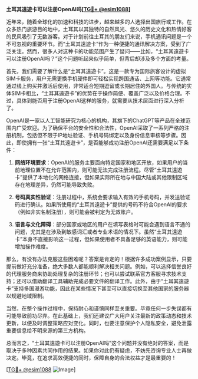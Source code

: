 **土耳其遠遊卡可以注册OpenAI吗[[TG💪+ @esim1088](https://t.me/s/esim1088)]**

近年来，随着全球化的加速和科技的进步，越来越多的人选择出国旅行或工作。在众多热门旅游目的地中，土耳其以其独特的自然风光、悠久的历史文化和热情好客的民风吸引了无数游客。对于计划前往土耳其的朋友们来说，手机通讯问题是一个不可忽视的重要环节。而“土耳其遠遊卡”作为一种便捷的通讯解决方案，受到了广泛关注。然而，很多人对这种卡的功能范围产生了疑问——比如，“土耳其遠遊卡可以注册OpenAI吗？”这个问题听起来似乎简单，但背后却涉及多个方面的考量。

首先，我们需要了解什么是“土耳其遠遊卡”。这是一款专为国际旅客设计的虚拟SIM卡服务，用户无需更换手机硬件即可轻松实现跨国通话、上网等功能。它通常通过线上购买并激活后使用，非常适合短期逗留或长期居住的外国人。与传统的实体SIM卡相比，“土耳其遠遊卡”的优势在于操作简便、覆盖广泛以及价格合理。不过，具体到能否用于注册OpenAI这样的服务，就需要从技术层面进行深入分析了。

OpenAI是一家以人工智能研究为核心的机构，其旗下的ChatGPT等产品在全球范围内广受欢迎。为了确保平台的安全性和合法性，OpenAI采取了一系列严格的注册机制，包括但不限于IP地址验证、手机号码绑定以及身份信息审核等步骤。因此，即使拥有一张“土耳其遠遊卡”，是否能够成功注册OpenAI还需要满足以下条件：

1. **网络环境要求**：OpenAI的服务主要面向特定国家和地区开放，如果用户的当前地理位置不在允许范围内，则可能无法完成注册流程。尽管“土耳其遠遊卡”提供了本地化的网络连接，但如果实际所在地与中国大陆或其他限制区域存在地理差异，仍然可能导致失败。
   
2. **号码真实性验证**：注册过程中，系统会要求输入有效的手机号码，并发送验证码进行确认。如果所使用的“土耳其遠遊卡”提供的号码不符合OpenAI的要求（例如非实名制注册），则可能会被判定为无效账户。

3. **语言与文化障碍**：部分国家或地区的用户在填写表格时可能会遇到语言不通的问题，尤其是在涉及到敏感词汇或者专业术语的情况下。虽然“土耳其遠遊卡”本身不直接影响这一过程，但如果使用者不具备足够的英语能力，则可能增加操作难度。

那么，有没有办法克服这些困难呢？答案是肯定的！根据许多成功案例显示，只要提前做好充分准备，绝大多数人都能顺利解决相关问题。例如，可以选择信誉良好的代理服务商来协助处理复杂的注册环节；也可以尝试联系官方客服寻求技术支持；还可以借助翻译工具辅助完成必要文件的翻译工作。此外，由于“土耳其遠遊卡”支持多国漫游功能，因此在某些情况下甚至可以直接切换至其他国家的服务器以规避地域限制。

当然，在整个操作过程中，保持耐心和谨慎同样至关重要。毕竟任何一步失误都有可能导致前功尽弃。在此基础上，我们还建议广大用户关注最新的政策动态和技术更新，以便及时调整策略应对变化。同时，也要注意保护个人隐私安全，避免泄露重要信息给不明来源的第三方机构。

总而言之，“土耳其遠遊卡可以注册OpenAI吗”这个问题并没有绝对的答案，而是取决于多种因素共同作用的结果。如果你对此仍有疑虑，不妨先咨询专业人士再做决定。毕竟，在追求高效便捷的同时，保障自身的合法权益才是最重要的！

[[TG💪+ @esim1088](https://t.me/s/esim1088) ![Image](https://i.postimg.cc/4NQfJmqS/Snipaste-2025-05-13-00-14-12.png)]